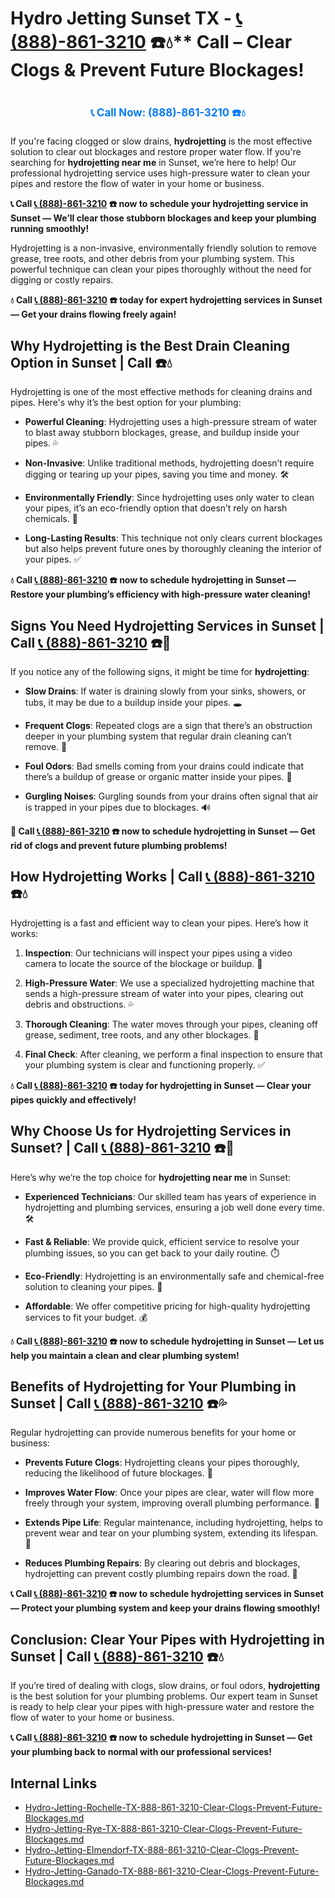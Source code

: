 # Hydro Jetting Sunset TX - [📞 (888)-861-3210](https://plumbing-texas-3210.netlify.app) ☎️💧** Call – Clear Clogs & Prevent Future Blockages!
# 

<p align="center" style="font-size: 1.2em; font-weight: bold; margin: 20px 0;">
  <a href="https://plumbing-texas-3210.netlify.app" target="_blank" style="color: #007BFF; text-decoration: none;">📞 Call Now: (888)-861-3210 ☎️💧</a>
</p>

If you're facing clogged or slow drains, **hydrojetting** is the most effective solution to clear out blockages and restore proper water flow. If you're searching for **hydrojetting near me** in Sunset, we’re here to help! Our professional hydrojetting service uses high-pressure water to clean your pipes and restore the flow of water in your home or business.

**📞 Call [📞 (888)-861-3210](https://plumbing-texas-3210.netlify.app) ☎️ now to schedule your hydrojetting service in Sunset — We’ll clear those stubborn blockages and keep your plumbing running smoothly!**

Hydrojetting is a non-invasive, environmentally friendly solution to remove grease, tree roots, and other debris from your plumbing system. This powerful technique can clean your pipes thoroughly without the need for digging or costly repairs.

**💧 Call [📞 (888)-861-3210](https://plumbing-texas-3210.netlify.app) ☎️ today for expert hydrojetting services in Sunset — Get your drains flowing freely again!**

## **Why Hydrojetting is the Best Drain Cleaning Option in Sunset | Call  ☎️💧**

Hydrojetting is one of the most effective methods for cleaning drains and pipes. Here's why it’s the best option for your plumbing:

- **Powerful Cleaning**: Hydrojetting uses a high-pressure stream of water to blast away stubborn blockages, grease, and buildup inside your pipes. 💦

- **Non-Invasive**: Unlike traditional methods, hydrojetting doesn’t require digging or tearing up your pipes, saving you time and money. 🛠️

- **Environmentally Friendly**: Since hydrojetting uses only water to clean your pipes, it’s an eco-friendly option that doesn’t rely on harsh chemicals. 🌱

- **Long-Lasting Results**: This technique not only clears current blockages but also helps prevent future ones by thoroughly cleaning the interior of your pipes. ✅

**💧 Call [📞 (888)-861-3210](https://plumbing-texas-3210.netlify.app) ☎️ now to schedule hydrojetting in Sunset — Restore your plumbing’s efficiency with high-pressure water cleaning!**

## **Signs You Need Hydrojetting Services in Sunset | Call [📞 (888)-861-3210](https://plumbing-texas-3210.netlify.app) ☎️🔧**

If you notice any of the following signs, it might be time for **hydrojetting**:

- **Slow Drains**: If water is draining slowly from your sinks, showers, or tubs, it may be due to a buildup inside your pipes. 🕳️

- **Frequent Clogs**: Repeated clogs are a sign that there’s an obstruction deeper in your plumbing system that regular drain cleaning can’t remove. 🚰

- **Foul Odors**: Bad smells coming from your drains could indicate that there’s a buildup of grease or organic matter inside your pipes. 🦠

- **Gurgling Noises**: Gurgling sounds from your drains often signal that air is trapped in your pipes due to blockages. 🔊

**🚨 Call [📞 (888)-861-3210](https://plumbing-texas-3210.netlify.app) ☎️ now to schedule hydrojetting in Sunset — Get rid of clogs and prevent future plumbing problems!**

## **How Hydrojetting Works | Call [📞 (888)-861-3210](https://plumbing-texas-3210.netlify.app) ☎️💧**

Hydrojetting is a fast and efficient way to clean your pipes. Here’s how it works:

1. **Inspection**: Our technicians will inspect your pipes using a video camera to locate the source of the blockage or buildup. 🎥

2. **High-Pressure Water**: We use a specialized hydrojetting machine that sends a high-pressure stream of water into your pipes, clearing out debris and obstructions. 💦

3. **Thorough Cleaning**: The water moves through your pipes, cleaning off grease, sediment, tree roots, and any other blockages. 🚰

4. **Final Check**: After cleaning, we perform a final inspection to ensure that your plumbing system is clear and functioning properly. ✅

**💧 Call [📞 (888)-861-3210](https://plumbing-texas-3210.netlify.app) ☎️ today for hydrojetting in Sunset — Clear your pipes quickly and effectively!**

## **Why Choose Us for Hydrojetting Services in Sunset? | Call [📞 (888)-861-3210](https://plumbing-texas-3210.netlify.app) ☎️🌟**

Here’s why we’re the top choice for **hydrojetting near me** in Sunset:

- **Experienced Technicians**: Our skilled team has years of experience in hydrojetting and plumbing services, ensuring a job well done every time. 🛠️

- **Fast & Reliable**: We provide quick, efficient service to resolve your plumbing issues, so you can get back to your daily routine. ⏱️

- **Eco-Friendly**: Hydrojetting is an environmentally safe and chemical-free solution to cleaning your pipes. 🌱

- **Affordable**: We offer competitive pricing for high-quality hydrojetting services to fit your budget. 💰

**💧 Call [📞 (888)-861-3210](https://plumbing-texas-3210.netlify.app) ☎️ now to schedule hydrojetting in Sunset — Let us help you maintain a clean and clear plumbing system!**

## **Benefits of Hydrojetting for Your Plumbing in Sunset | Call [📞 (888)-861-3210](https://plumbing-texas-3210.netlify.app) ☎️💦**

Regular hydrojetting can provide numerous benefits for your home or business:

- **Prevents Future Clogs**: Hydrojetting cleans your pipes thoroughly, reducing the likelihood of future blockages. 🔄

- **Improves Water Flow**: Once your pipes are clear, water will flow more freely through your system, improving overall plumbing performance. 🚿

- **Extends Pipe Life**: Regular maintenance, including hydrojetting, helps to prevent wear and tear on your plumbing system, extending its lifespan. 🔧

- **Reduces Plumbing Repairs**: By clearing out debris and blockages, hydrojetting can prevent costly plumbing repairs down the road. 💸

**📞 Call [📞 (888)-861-3210](https://plumbing-texas-3210.netlify.app) ☎️ now to schedule hydrojetting services in Sunset — Protect your plumbing system and keep your drains flowing smoothly!**

## **Conclusion: Clear Your Pipes with Hydrojetting in Sunset | Call [📞 (888)-861-3210](https://plumbing-texas-3210.netlify.app) ☎️💧**

If you’re tired of dealing with clogs, slow drains, or foul odors, **hydrojetting** is the best solution for your plumbing problems. Our expert team in Sunset is ready to help clear your pipes with high-pressure water and restore the flow of water to your home or business.

**📞 Call [📞 (888)-861-3210](https://plumbing-texas-3210.netlify.app) ☎️ now to schedule hydrojetting in Sunset — Get your plumbing back to normal with our professional services!**


## Internal Links
- [Hydro-Jetting-Rochelle-TX-888-861-3210-Clear-Clogs-Prevent-Future-Blockages.md](https://github.com/allyoucaneatsushiin/plumbing-texas/blob/main/Hydro-Jetting-Rochelle-TX-888-861-3210-Clear-Clogs-Prevent-Future-Blockages.md)
- [Hydro-Jetting-Rye-TX-888-861-3210-Clear-Clogs-Prevent-Future-Blockages.md](https://github.com/allyoucaneatsushiin/plumbing-texas/blob/main/Hydro-Jetting-Rye-TX-888-861-3210-Clear-Clogs-Prevent-Future-Blockages.md)
- [Hydro-Jetting-Elmendorf-TX-888-861-3210-Clear-Clogs-Prevent-Future-Blockages.md](https://github.com/allyoucaneatsushiin/plumbing-texas/blob/main/Hydro-Jetting-Elmendorf-TX-888-861-3210-Clear-Clogs-Prevent-Future-Blockages.md)
- [Hydro-Jetting-Ganado-TX-888-861-3210-Clear-Clogs-Prevent-Future-Blockages.md](https://github.com/allyoucaneatsushiin/plumbing-texas/blob/main/Hydro-Jetting-Ganado-TX-888-861-3210-Clear-Clogs-Prevent-Future-Blockages.md)
